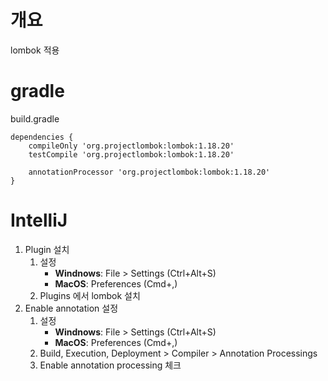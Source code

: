 # 개요
lombok 적용

# gradle
build.gradle
```
dependencies {
	compileOnly 'org.projectlombok:lombok:1.18.20'
	testCompile 'org.projectlombok:lombok:1.18.20'

	annotationProcessor 'org.projectlombok:lombok:1.18.20'	
}
```

# IntelliJ

1. Plugin 설치
   1. 설정
      * **Windnows**: File > Settings (Ctrl+Alt+S)
      * **MacOS**: Preferences (Cmd+,)
   2. Plugins 에서 lombok 설치
2. Enable annotation 설정
   1. 설정
      * **Windnows**: File > Settings (Ctrl+Alt+S)
      * **MacOS**: Preferences (Cmd+,)
   2. Build, Execution, Deployment > Compiler > Annotation Processings
   3. Enable annotation processing 체크 